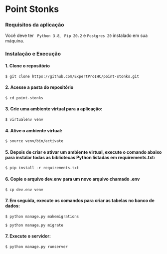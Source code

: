 # Point Stonks

### Requisitos da aplicação

Você deve ter <code> Python 3.8</code>, <code> Pip 20.2</code> e <code>Postgres 20</code> instalado em sua máquina.

### Instalação e Execução

#### 1. Clone o repositório

```
$ git clone https://github.com/ExpertProIHC/point-stonks.git
```

#### 2. Acesse a pasta do repositório

```
$ cd point-stonks
```

#### 3. Crie uma ambiente virtual para a aplicação: 

```
$ virtualenv venv
```

#### 4. Ative o ambiente virtual: 

```
$ source venv/bin/activate
```

#### 5. Depois de criar e ativar um ambiente virtual, execute o comando abaixo para instalar todas as bibliotecas Python listadas em requirements.txt:

```
$ pip install -r requirements.txt
```

#### 6. Copie o arquivo dev.env para um novo arquivo chamado .env

```
$ cp dev.env venv
```

#### 7. Em seguida, execute os comandos para criar as tabelas no banco de dados:

```
$ python manage.py makemigrations
```
```
$ python manage.py migrate
```


#### 7. Execute o servidor:

```
$ python manage.py runserver
```
